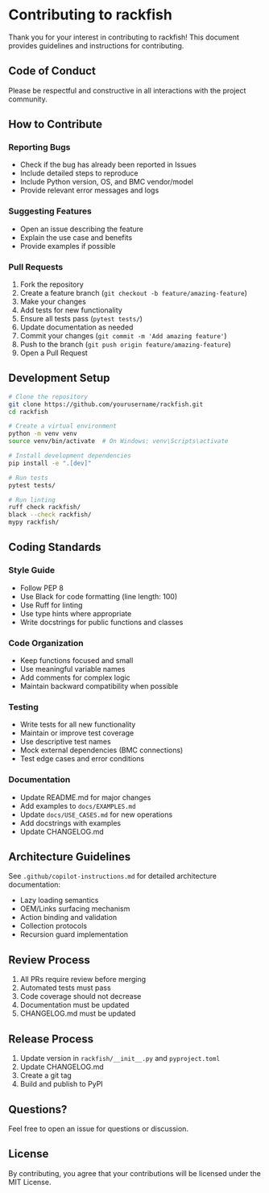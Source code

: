# Contributing to rackfish

Thank you for your interest in contributing to rackfish! This document provides guidelines and instructions for contributing.

## Code of Conduct

Please be respectful and constructive in all interactions with the project community.

## How to Contribute

### Reporting Bugs

- Check if the bug has already been reported in Issues
- Include detailed steps to reproduce
- Include Python version, OS, and BMC vendor/model
- Provide relevant error messages and logs

### Suggesting Features

- Open an issue describing the feature
- Explain the use case and benefits
- Provide examples if possible

### Pull Requests

1. Fork the repository
2. Create a feature branch (`git checkout -b feature/amazing-feature`)
3. Make your changes
4. Add tests for new functionality
5. Ensure all tests pass (`pytest tests/`)
6. Update documentation as needed
7. Commit your changes (`git commit -m 'Add amazing feature'`)
8. Push to the branch (`git push origin feature/amazing-feature`)
9. Open a Pull Request

## Development Setup

```bash
# Clone the repository
git clone https://github.com/yourusername/rackfish.git
cd rackfish

# Create a virtual environment
python -m venv venv
source venv/bin/activate  # On Windows: venv\Scripts\activate

# Install development dependencies
pip install -e ".[dev]"

# Run tests
pytest tests/

# Run linting
ruff check rackfish/
black --check rackfish/
mypy rackfish/
```

## Coding Standards

### Style Guide

- Follow PEP 8
- Use Black for code formatting (line length: 100)
- Use Ruff for linting
- Use type hints where appropriate
- Write docstrings for public functions and classes

### Code Organization

- Keep functions focused and small
- Use meaningful variable names
- Add comments for complex logic
- Maintain backward compatibility when possible

### Testing

- Write tests for all new functionality
- Maintain or improve test coverage
- Use descriptive test names
- Mock external dependencies (BMC connections)
- Test edge cases and error conditions

### Documentation

- Update README.md for major changes
- Add examples to `docs/EXAMPLES.md`
- Update `docs/USE_CASES.md` for new operations
- Add docstrings with examples
- Update CHANGELOG.md

## Architecture Guidelines

See `.github/copilot-instructions.md` for detailed architecture documentation:

- Lazy loading semantics
- OEM/Links surfacing mechanism
- Action binding and validation
- Collection protocols
- Recursion guard implementation

## Review Process

1. All PRs require review before merging
2. Automated tests must pass
3. Code coverage should not decrease
4. Documentation must be updated
5. CHANGELOG.md must be updated

## Release Process

1. Update version in `rackfish/__init__.py` and `pyproject.toml`
2. Update CHANGELOG.md
3. Create a git tag
4. Build and publish to PyPI

## Questions?

Feel free to open an issue for questions or discussion.

## License

By contributing, you agree that your contributions will be licensed under the MIT License.
